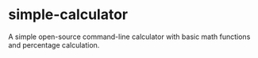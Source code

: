 # simple-calculator
A simple open-source command-line calculator with basic math functions and percentage calculation.
